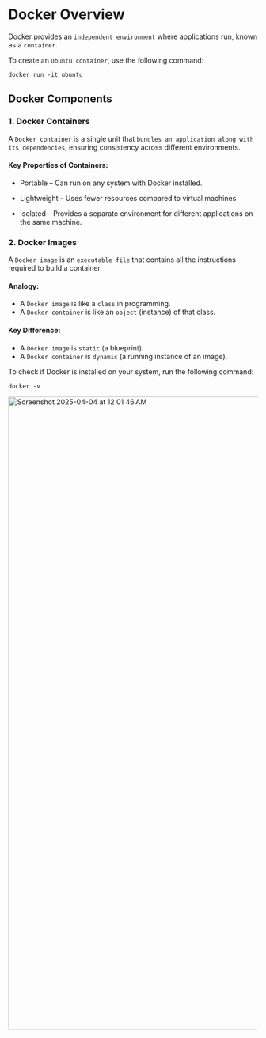 # Docker Overview
Docker provides an ```independent environment``` where applications run, known as a ```container```.

To create an ```Ubuntu container```, use the following command:
```
docker run -it ubuntu
```

## Docker Components
### 1. Docker Containers
A ```Docker container``` is a single unit that ```bundles an application along with its dependencies```, ensuring consistency across different environments.
#### Key Properties of Containers:
- Portable – Can run on any system with Docker installed.

- Lightweight – Uses fewer resources compared to virtual machines.

- Isolated – Provides a separate environment for different applications on the same machine.

### 2. Docker Images
A ```Docker image``` is an ```executable file``` that contains all the instructions required to build a container.

####  Analogy:
- A ```Docker image``` is like a ```class``` in programming.
- A ```Docker container``` is like an ```object``` (instance) of that class.


#### Key Difference:
- A ```Docker image``` is ```static``` (a blueprint).
- A ```Docker container``` is ```dynamic``` (a running instance of an image).


To check if Docker is installed on your system, run the following command:
```
docker -v
```
<img width="1280" alt="Screenshot 2025-04-04 at 12 01 46 AM" src="https://github.com/user-attachments/assets/ca268b81-7de7-48ad-b790-0daf2f83c253" />



